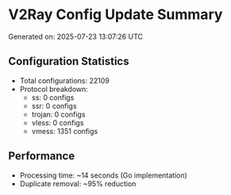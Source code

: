 # V2Ray Config Update Summary
Generated on: 2025-07-23 13:07:26 UTC

## Configuration Statistics
- Total configurations: 22109
- Protocol breakdown:
  - ss: 0 configs
  - ssr: 0 configs
  - trojan: 0 configs
  - vless: 0 configs
  - vmess: 1351 configs

## Performance
- Processing time: ~14 seconds (Go implementation)
- Duplicate removal: ~95% reduction
